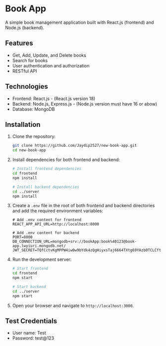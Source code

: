 # Book App

A simple book management application built with React.js (frontend) and Node.js (backend).

## Features

- Get, Add, Update, and Delete books
- Search for books
- User authentication and authorization
- RESTful API

## Technologies

- Frontend: React.js - (React.js version 18)
- Backend: Node.js, Express.js - (Node.js version must have 16 or abow)
- Database: MongoDB

## Installation

1. Clone the repository:

    ```bash
    git clone https://github.com/Jaydip2527/new-book-app.git
    cd new-book-app
    ```

2. Install dependencies for both frontend and backend:

    ```bash
    # Install frontend dependencies
    cd frontend
    npm install

    # Install backend dependencies
    cd ../server
    npm install
    ```

3. Create a `.env` file in the root of both frontend and backend directories and add the required environment variables:

    ```plaintext
    # Add .env content for frontend
    REACT_APP_API_URL=http://localhost:8000
    ```
    ```plaintext
    # Add .env content for backend
    PORT=8000
    DB_CONNECTION_URL=mongodb+srv://bookApp:book%40123@book-app.lwyiuri.mongodb.net/
    JWT_SECRET=TQfCctvKgMPPW4iw0w9bYdk4zQgHiyxsTaj6664TXtg69YAzb0TCLCftDCXgB2vg
    ```

4. Run the development server:

    ```bash
    # Start frontend
    cd frontend
    npm start

    # Start backend
    cd ../server
    npm start
    ```

5. Open your browser and navigate to `http://localhost:3000`.

## Test Credentials

- User name: Test
- Password: test@123